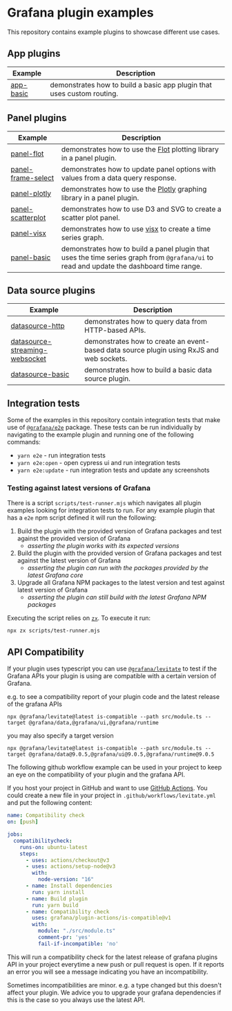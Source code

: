 # Grafana plugin examples

This repository contains example plugins to showcase different use cases.

## App plugins

| Example                         | Description                                                            |
| ------------------------------- | ---------------------------------------------------------------------- |
| [app-basic](examples/app-basic) | demonstrates how to build a basic app plugin that uses custom routing. |

## Panel plugins

| Example                                           | Description                                                                                                                              |
| ------------------------------------------------- | ---------------------------------------------------------------------------------------------------------------------------------------- |
| [panel-flot](examples/panel-flot)                 | demonstrates how to use the [Flot](http://www.flotcharts.org) plotting library in a panel plugin.                                        |
| [panel-frame-select](examples/panel-frame-select) | demonstrates how to update panel options with values from a data query response.                                                         |
| [panel-plotly](examples/panel-plotly)             | demonstrates how to use the [Plotly](https://plotly.com/javascript/) graphing library in a panel plugin.                                 |
| [panel-scatterplot](examples/panel-scatterplot)   | demonstrates how to use D3 and SVG to create a scatter plot panel.                                                                       |
| [panel-visx](examples/panel-visx)                 | demonstrates how to use [visx](https://github.com/airbnb/visx) to create a time series graph.                                            |
| [panel-basic](examples/panel-basic)               | demonstrates how to build a panel plugin that uses the time series graph from `@grafana/ui` to read and update the dashboard time range. |

## Data source plugins

| Example                                                                   | Description                                                                              |
| ------------------------------------------------------------------------- | ---------------------------------------------------------------------------------------- |
| [datasource-http](examples/datasource-http)                               | demonstrates how to query data from HTTP-based APIs.                                     |
| [datasource-streaming-websocket](examples/datasource-streaming-websocket) | demonstrates how to create an event-based data source plugin using RxJS and web sockets. |
| [datasource-basic](examples/datasource-basic)                             | demonstrates how to build a basic data source plugin.                                    |

## Integration tests

Some of the examples in this repository contain integration tests that make use of [`@grafana/e2e`](https://npmjs.com/package/@grafana/e2e) package. These tests can be run individually by navigating to the example plugin and running one of the following commands:

- `yarn e2e` - run integration tests
- `yarn e2e:open` - open cypress ui and run integration tests
- `yarn e2e:update` - run integration tests and update any screenshots

### Testing against latest versions of Grafana

There is a script `scripts/test-runner.mjs` which navigates all plugin examples looking for integration tests to run. For any example plugin that has a `e2e` npm script defined it will run the following:

1. Build the plugin with the provided version of Grafana packages and test against the provided version of Grafana
   - _asserting the plugin works with its expected versions_
1. Build the plugin with the provided version of Grafana packages and test against the latest version of Grafana
   - _asserting the plugin can run with the packages provided by the latest Grafana core_
1. Upgrade all Grafana NPM packages to the latest version and test against latest version of Grafana
   - _asserting the plugin can still build with the latest Grafana NPM packages_

Executing the script relies on [`zx`](https://github.com/google/zx). To execute it run:

```shell
npx zx scripts/test-runner.mjs
```

## API Compatibility

If your plugin uses typescript you can use [`@grafana/levitate`](https://github.com/grafana/levitate/) to test if the Grafana APIs your plugin is using are compatible with a certain version of Grafana.

e.g. to see a compatibility report of your plugin code and the latest release of the grafana APIs

```
npx @grafana/levitate@latest is-compatible --path src/module.ts --target @grafana/data,@grafana/ui,@grafana/runtime

```

you may also specify a target version

```
npx @grafana/levitate@latest is-compatible --path src/module.ts --target @grafana/data@9.0.5,@grafana/ui@9.0.5,@grafana/runtime@9.0.5

```

The following github workflow example can be used in your project to keep an eye on the compatibility of your plugin and the grafana API.

If you host your project in GitHub and want to use [GitHub Actions](https://docs.github.com/en/actions). You could create a new file in your project in `.github/workflows/levitate.yml` and put the following content:

```yaml
name: Compatibility check
on: [push]

jobs:
  compatibilitycheck:
    runs-on: ubuntu-latest
    steps:
      - uses: actions/checkout@v3
      - uses: actions/setup-node@v3
        with:
          node-version: "16"
      - name: Install dependencies
        run: yarn install
      - name: Build plugin
        run: yarn build
      - name: Compatibility check
        uses: grafana/plugin-actions/is-compatible@v1
        with:
          module: "./src/module.ts" 
          comment-pr: 'yes' 
          fail-if-incompatible: 'no' 
```

This will run a compatibility check for the latest release of grafana plugins API in your project everytime a new push or pull request is open. If it reports an error you will see a message indicating you have an incompatibility.

Sometimes incompatibilities are minor. e.g. a type changed but this doesn't affect your plugin. We advice you to upgrade your grafana dependencies if this is the case so you always use the latest API.
